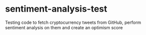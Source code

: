 # sentiment-analysis-test
Testing code to fetch cryptocurrency tweets from GitHub, perform sentiment analysis on them and create an optimism score

